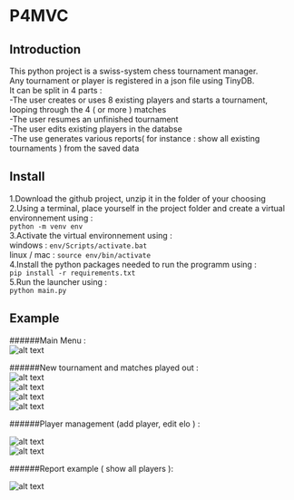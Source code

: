 
# P4MVC

## Introduction

This python project is a swiss-system chess tournament manager.  
Any tournament or player is registered in a json file using TinyDB.  
It can be split in 4 parts :  
-The user creates or uses 8 existing players and starts a tournament, looping through the 4 ( or more ) matches  
-The user resumes an unfinished tournament  
-The user edits existing players in the databse  
-The use generates various reports( for instance : show all existing tournaments ) from the saved data  

## Install
1.Download the github project, unzip it in the folder of your choosing  
2.Using a terminal, place yourself in the project folder and create a virtual environnement using :  
`python -m venv env`  
3.Activate the virtual environnement using :  
windows : `env/Scripts/activate.bat`  
linux / mac : `source env/bin/activate`  
4.Install the python packages needed to run the programm using :  
`pip install -r requirements.txt`  
5.Run the launcher using :  
`python main.py`  

## Example
######Main Menu :  
![alt text](P4examples/Capture.PNG)  

######New tournament and matches played out :  
![alt text](P4examples/Capture2.PNG)  
![alt text](P4examples/Capture3.PNG)  
![alt text](P4examples/Capture4.PNG)  
![alt text](P4examples/Capture5.PNG)  

######Player management (add player, edit elo ) :  

![alt text](P4examples/Capture6.PNG)  
![alt text](P4examples/Capture8.PNG)  

######Report example ( show all players ):  

![alt text](P4examples/Capture9.PNG)  







